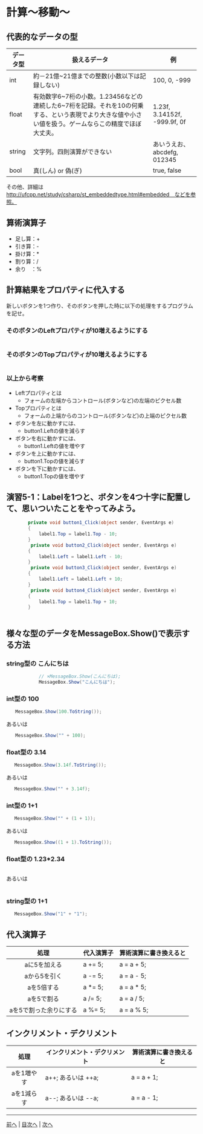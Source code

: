 # 計算～移動～

## 代表的なデータの型
|データ型|扱えるデータ|例|
|-------|-----------|--|
|int    | 約－21億~21億までの整数(小数以下は記録しない)|100, 0, -999  |
|float  | 有効数字6~7桁の小数。1.23456などの連続した6~7桁を記録。それを10の何乗する、という表現でより大きな値や小さい値を扱う。ゲームならこの精度でほぼ大丈夫。|1.23f, 3.14152f, -999.9f, 0f|
|string | 文字列。四則演算ができない|あいうえお、abcdefg, 012345|
|bool   | 真(しん) or 偽(ぎ)| true, false  |

その他、詳細は http://ufcpp.net/study/csharp/st_embeddedtype.html#embedded　などを参照。

## 算術演算子
- 足し算：+
- 引き算：-
- 掛け算：*
- 割り算：/
- 余り　：%

## 計算結果をプロパティに代入する
新しいボタンを1つ作り、そのボタンを押した時に以下の処理をするプログラムを記せ。

### そのボタンのLeftプロパティが10増えるようにする
```cs

```

### そのボタンのTopプロパティが10増えるようにする
```cs

```

### 以上から考察
- Leftプロパティとは
  - フォームの左端からコントロール(ボタンなど)の左端のピクセル数
- Topプロパティとは
  - フォームの上端からのコントロール(ボタンなど)の上端のピクセル数
- ボタンを左に動かすには、
  - button1.Leftの値を減らす
- ボタンを右に動かすには、
  - button1.Leftの値を増やす
- ボタンを上に動かすには、
  - button1.Topの値を減らす
- ボタンを下に動かすには、
  - button1.Topの値を増やす

## 演習5-1：Labelを1つと、ボタンを4つ十字に配置して、思いついたことをやってみよう。

```cs
        private void button1_Click(object sender, EventArgs e)
        {
            label1.Top = label1.Top - 10;
        }
         private void button2_Click(object sender, EventArgs e)
        {
            label1.Left = label1.Left - 10;
        }
         private void button3_Click(object sender, EventArgs e)
        {
            label1.Left = label1.Left + 10;
        }
         private void button4_Click(object sender, EventArgs e)
        {
            label1.Top = label1.Top + 10;
        }
        
```

## 様々な型のデータをMessageBox.Show()で表示する方法
### string型の こんにちは
```cs
            // ×MessageBox.Show(こんにちは);
            MessageBox.Show("こんにちは");
```

### int型の 100
```cs
　　MessageBox.Show(100.ToString());
```

あるいは

```cs　
　　MessageBox.Show("" + 100);
```

### float型の 3.14
```cs
   MessageBox.Show(3.14f.ToString());
```

あるいは

```cs
   MessageBox.Show("" + 3.14f);
```

### int型の 1+1
```cs
   MessageBox.Show("" + (1 + 1));
```

あるいは

```cs
   MessageBox.Show((1 + 1).ToString());
```

### float型の 1.23*2.34
```cs

```

あるいは

```cs

```

### string型の 1+1
```cs
   MessageBox.Show("1" + "1");
```

## 代入演算子
|処理                   |代入演算子|算術演算に書き換えると|
|:---------------------:|---------|-------------------|
|aに5を加える            | a += 5;| a = a + 5;|
|aから5を引く           | a -= 5; | a = a - 5;|
|aを5倍する             | a *= 5;  | a = a * 5;|
|aを5で割る             | a /= 5;  | a = a / 5;|
|aを5で割った余りにする   | a %= 5; | a = a % 5;|

## インクリメント・デクリメント
|処理      |インクリメント・デクリメント|算術演算に書き換えると|
|:-------:|--------------------------|----------------------|
|aを1増やす|      a++; あるいは ++a;      | a = a + 1;|		
|aを1減らす|	    a--; あるいは --a;      | a = a - 1;|

---

[前へ](04.md) | [目次へ](README.md#%E7%9B%AE%E6%AC%A1) | [次へ](06.md)
